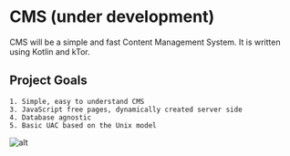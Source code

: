 # CMS (under development)
CMS will be a simple and fast Content Management System. It is written using Kotlin and kTor.

## Project Goals
    1. Simple, easy to understand CMS
    3. JavaScript free pages, dynamically created server side
    4. Database agnostic
    5. Basic UAC based on the Unix model
    

![alt](https://opens3.net/files/upload-1572691697248-1-0.png)
